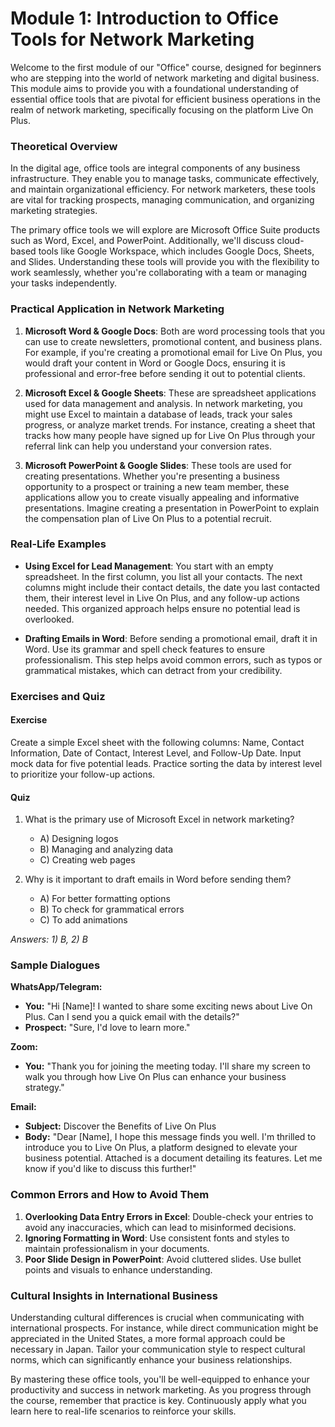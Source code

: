 # **Module 1: Introduction to Office Tools for Network Marketing**

Welcome to the first module of our "Office" course, designed for beginners who are stepping into the world of network marketing and digital business. This module aims to provide you with a foundational understanding of essential office tools that are pivotal for efficient business operations in the realm of network marketing, specifically focusing on the platform Live On Plus.

### Theoretical Overview

In the digital age, office tools are integral components of any business infrastructure. They enable you to manage tasks, communicate effectively, and maintain organizational efficiency. For network marketers, these tools are vital for tracking prospects, managing communication, and organizing marketing strategies.

The primary office tools we will explore are Microsoft Office Suite products such as Word, Excel, and PowerPoint. Additionally, we'll discuss cloud-based tools like Google Workspace, which includes Google Docs, Sheets, and Slides. Understanding these tools will provide you with the flexibility to work seamlessly, whether you're collaborating with a team or managing your tasks independently.

### Practical Application in Network Marketing

1. **Microsoft Word & Google Docs**: Both are word processing tools that you can use to create newsletters, promotional content, and business plans. For example, if you're creating a promotional email for Live On Plus, you would draft your content in Word or Google Docs, ensuring it is professional and error-free before sending it out to potential clients.

2. **Microsoft Excel & Google Sheets**: These are spreadsheet applications used for data management and analysis. In network marketing, you might use Excel to maintain a database of leads, track your sales progress, or analyze market trends. For instance, creating a sheet that tracks how many people have signed up for Live On Plus through your referral link can help you understand your conversion rates.

3. **Microsoft PowerPoint & Google Slides**: These tools are used for creating presentations. Whether you're presenting a business opportunity to a prospect or training a new team member, these applications allow you to create visually appealing and informative presentations. Imagine creating a presentation in PowerPoint to explain the compensation plan of Live On Plus to a potential recruit.

### Real-Life Examples

- **Using Excel for Lead Management**: You start with an empty spreadsheet. In the first column, you list all your contacts. The next columns might include their contact details, the date you last contacted them, their interest level in Live On Plus, and any follow-up actions needed. This organized approach helps ensure no potential lead is overlooked.

- **Drafting Emails in Word**: Before sending a promotional email, draft it in Word. Use its grammar and spell check features to ensure professionalism. This step helps avoid common errors, such as typos or grammatical mistakes, which can detract from your credibility.

### Exercises and Quiz

#### Exercise
Create a simple Excel sheet with the following columns: Name, Contact Information, Date of Contact, Interest Level, and Follow-Up Date. Input mock data for five potential leads. Practice sorting the data by interest level to prioritize your follow-up actions.

#### Quiz
1. What is the primary use of Microsoft Excel in network marketing?
   - A) Designing logos
   - B) Managing and analyzing data
   - C) Creating web pages

2. Why is it important to draft emails in Word before sending them?
   - A) For better formatting options
   - B) To check for grammatical errors
   - C) To add animations

*Answers: 1) B, 2) B*

### Sample Dialogues

**WhatsApp/Telegram:**
- **You:** "Hi [Name]! I wanted to share some exciting news about Live On Plus. Can I send you a quick email with the details?"
- **Prospect:** "Sure, I'd love to learn more."

**Zoom:**
- **You:** "Thank you for joining the meeting today. I'll share my screen to walk you through how Live On Plus can enhance your business strategy."

**Email:**
- **Subject:** Discover the Benefits of Live On Plus
- **Body:** "Dear [Name], I hope this message finds you well. I'm thrilled to introduce you to Live On Plus, a platform designed to elevate your business potential. Attached is a document detailing its features. Let me know if you'd like to discuss this further!"

### Common Errors and How to Avoid Them

1. **Overlooking Data Entry Errors in Excel**: Double-check your entries to avoid any inaccuracies, which can lead to misinformed decisions.
2. **Ignoring Formatting in Word**: Use consistent fonts and styles to maintain professionalism in your documents.
3. **Poor Slide Design in PowerPoint**: Avoid cluttered slides. Use bullet points and visuals to enhance understanding.

### Cultural Insights in International Business

Understanding cultural differences is crucial when communicating with international prospects. For instance, while direct communication might be appreciated in the United States, a more formal approach could be necessary in Japan. Tailor your communication style to respect cultural norms, which can significantly enhance your business relationships.

By mastering these office tools, you'll be well-equipped to enhance your productivity and success in network marketing. As you progress through the course, remember that practice is key. Continuously apply what you learn here to real-life scenarios to reinforce your skills.